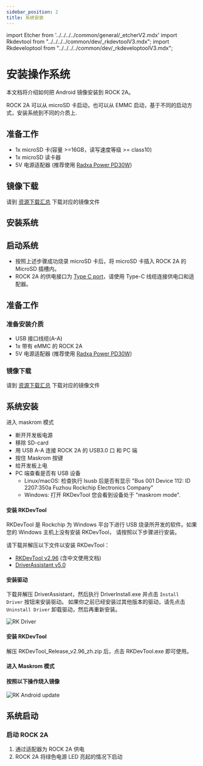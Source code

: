 ```yaml
---
sidebar_position: 2
title: 系统安装
---
```


import Etcher from '../../../../common/general/\_etcherV2.mdx'
import Rkdevtool from "../../../../common/dev/\_rkdevtoolV3.mdx";
import Rkdeveloptool from "../../../../common/dev/\_rkdeveloptoolV3.mdx";

# 安装操作系统

本文档将介绍如何把 Android 镜像安装到 ROCK 2A。

ROCK 2A 可以从 microSD 卡启动，也可以从 EMMC 启动，基于不同的启动方式，安装系统到不同的介质上.

<Tabs queryString="target">

<TabItem value="microsd" label="安装系统到 microSD 卡">

## 准备工作

- 1x microSD 卡(容量 >=16GB，读写速度等级 >= class10)
- 1x microSD 读卡器
- 5V 电源适配器 (推荐使用 [Radxa Power PD30W](../../../../accessories/pd_30w.md))

## 镜像下载

请到 [资源下载汇总](../../download) 下载对应的镜像文件

## 安装系统

<Etcher model="rock2a" />

## 启动系统

- 按照上述步骤成功烧录 microSD 卡后，将 microSD 卡插入 ROCK 2A 的 MicroSD 插槽内。
- ROCK 2A 的供电接口为 [Type C port](../../hardware-design/hardware-interface.md)，请使用 Type-C 线缆连接供电口和适配器。

</TabItem>

<TabItem value="emmc" label="安装系统到 eMMC ">

## 准备工作

### 准备安装介质

- USB 接口线缆(A-A)
- 1x 带有 eMMC 的 ROCK 2A
- 5V 电源适配器 (推荐使用 [Radxa Power PD30W](../../../../accessories/pd_30w.md))

### 镜像下载

请到 [资源下载汇总](../../download) 下载对应的镜像文件

## 系统安装

进入 maskrom 模式

- 断开开发板电源
- 移除 SD-card
- 用 USB A-A 连接 ROCK 2A 的 USB3.0 口 和 PC 端
- 按住 Maskrom 按键
- 给开发板上电
- PC 端查看是否有 USB 设备
  - Linux/macOS: 检查执行 lsusb 后是否有显示 "Bus 001 Device 112: ID 2207:350a Fuzhou Rockchip Electronics Company"
  - Windows: 打开 RKDevTool 您会看到设备处于 "maskrom mode".

<Tabs queryString="target">

<TabItem value="linux" label="Linux">

<Rkdeveloptool platform="linux">
</Rkdeveloptool>

</TabItem>

<TabItem value="mac" label="Mac">

<Rkdeveloptool platform="macos">
</Rkdeveloptool>

</TabItem>

<TabItem value="windows" label="Windows">

#### 安装 RKDevTool

RKDevTool 是 Rockchip 为 Windows 平台下进行 USB 烧录所开发的软件。如果您的 Windows 主机上没有安装 RKDevTool， 请按照以下步骤进行安装。

请下载并解压以下文件以安装 RKDevTool：

- [RKDevTool v2.96](https://dl.radxa.com/tools/windows/RKDevTool_Release_v2.96_zh.zip) (含中文使用文档)
- [DriverAssistant v5.0](https://dl.radxa.com/tools/windows/DriverAssitant_v5.0.zip)

#### 安装驱动

下载并解压 DriverAssistant，然后执行 DriverInstall.exe 并点击 `Install Driver` 按钮来安装驱动。
如果你之前已经安装过其他版本的驱动，请先点击 `Uninstall Driver` 卸载驱动，然后再重新安装。

![RK Driver](/img/configuration/RK-Driver-Assistant-Install-Uninstall.webp)

#### 安装 RKDevTool

解压 RKDevTool_Release_v2.96_zh.zip 后，点击 RKDevTool.exe 即可使用。

#### 进入 Maskrom 模式

#### 按照以下操作烧入镜像

![RK Android update](/img/rock5itx/rock5itx_android_update_zh.webp)

</TabItem>

</Tabs>

## 系统启动

### 启动 ROCK 2A

1. 通过适配器为 ROCK 2A 供电
2. ROCK 2A 将绿色电源 LED 亮起的情况下启动

</TabItem>

</Tabs>
